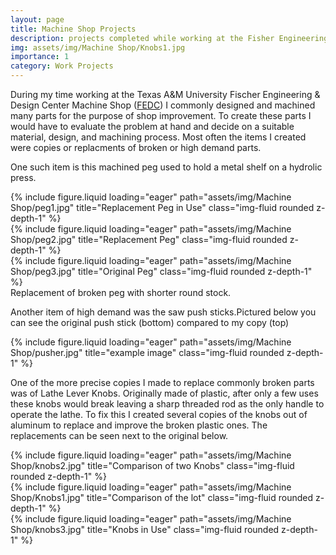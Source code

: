 ```yaml
---
layout: page
title: Machine Shop Projects
description: projects completed while working at the Fisher Engineering & Design Center
img: assets/img/Machine Shop/Knobs1.jpg
importance: 1
category: Work Projects
---
```


During my time working at the Texas A&M University Fischer Engineering & Design Center Machine Shop (<a href='https://fedc.engr.tamu.edu/'>FEDC</a>) I commonly designed and machined many parts for the purpose of shop improvement. To create these parts I would have to evaluate the problem at hand and decide on a suitable material, design, and machining process.
Most often the items I created were copies or replacments of broken or high demand parts.

One such item is this machined peg used to hold a metal shelf on a hydrolic press.

<div class="row">
    <div class="col-sm mt-3 mt-md-0">
        {% include figure.liquid loading="eager" path="assets/img/Machine Shop/peg1.jpg" title="Replacement Peg in Use" class="img-fluid rounded z-depth-1" %}
    </div>
    <div class="col-sm mt-3 mt-md-0">
        {% include figure.liquid loading="eager" path="assets/img/Machine Shop/peg2.jpg" title="Replacement Peg" class="img-fluid rounded z-depth-1" %}
    </div>
    <div class="col-sm mt-3 mt-md-0">
        {% include figure.liquid loading="eager" path="assets/img/Machine Shop/peg3.jpg" title="Original Peg" class="img-fluid rounded z-depth-1" %}
    </div>
</div>
<div class="caption">
    Replacement of broken peg with shorter round stock.
</div>


Another item of high demand was the saw push sticks.Pictured below you can see the original push stick (bottom) compared to my copy (top)

<div class="row">
    <div class="col-sm mt-3 mt-md-0">
        {% include figure.liquid loading="eager" path="assets/img/Machine Shop/pusher.jpg" title="example image" class="img-fluid rounded z-depth-1" %}
    </div>
</div>


One of the more precise copies I made to replace commonly broken parts was of Lathe Lever Knobs. Originally made of plastic, after only a few uses these knobs would break leaving a sharp threaded rod as the only handle to operate the lathe. To fix this I created several copies of the knobs out of aluminum to replace and improve the broken plastic ones. The replacements can be seen next to the original below.

<div class="row">
    <div class="col-sm mt-3 mt-md-0">
        {% include figure.liquid loading="eager" path="assets/img/Machine Shop/knobs2.jpg" title="Comparison of two Knobs" class="img-fluid rounded z-depth-1" %}
    </div>
    <div class="col-sm mt-3 mt-md-0">
        {% include figure.liquid loading="eager" path="assets/img/Machine Shop/Knobs1.jpg" title="Comparison of the lot" class="img-fluid rounded z-depth-1" %}
    </div>
    <div class="col-sm mt-3 mt-md-0">
        {% include figure.liquid loading="eager" path="assets/img/Machine Shop/knobs3.jpg" title="Knobs in Use" class="img-fluid rounded z-depth-1" %}
    </div>
</div>
